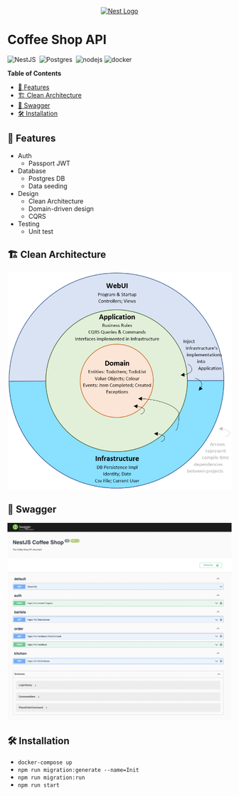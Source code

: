 <p align="center">
  <a href="http://nestjs.com/" target="blank"><img src="https://nestjs.com/img/logo-small.svg" width="200" alt="Nest Logo" /></a>
</p>

<h1> Coffee Shop API </h1>

![NestJS](https://img.shields.io/badge/NestJS-10%2E0-E0234E?style=flat-square&logo=nestjs&logoColor=E0234E)&nbsp;
![Postgres](https://img.shields.io/badge/Posgres-15%2E3-4169E1?style=flat-square&logo=PostgreSQL&logoColor=white)&nbsp;
![nodejs](https://img.shields.io/badge/Node.js-18-3C873A?style=flat-square&logo=nodedotjs&logoColor=white)
![docker](https://img.shields.io/badge/Docker-latest-2CA5E0?style=flat-square&logo=docker&logoColor=white)&nbsp;

**Table of Contents**
- [🌱 Features](#-features)
- [🏗 Clean Architecture](#-clean-architecture)
- [🧪 Swagger](#-swagger)
- [🛠 Installation](#-installation)

## 🌱 Features

- Auth
  - Passport JWT
- Database
  - Postgres DB
  - Data seeding
- Design
  - Clean Architecture
  - Domain-driven design
  - CQRS
- Testing
  - Unit test

## 🏗 Clean Architecture
<p align="center">
  <img src="images/clean-architecture-diagram.webp" width="750" />
</p>

## 🧪 Swagger
<p align="center">
  <img src="images/swagger.png" width="1000" />
</p>

## 🛠 Installation
- `docker-compose up`
- `npm run migration:generate --name=Init`
- `npm run migration:run`
- `npm run start`
